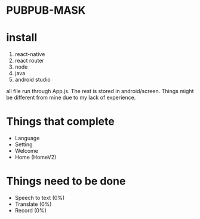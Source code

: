 # PUBPUB-MASK

# install
1.  react-native
2.  react router
3.  node
4.  java
5.  android studio


all file run through App.js. The rest is stored in android/screen.
Things might be different from mine due to my lack of experience.

# Things that complete
- Language
- Setting
- Welcome
- Home (HomeV2)

# Things need to be done
- Speech to text (0%)
- Translate (0%)
- Record (0%)
